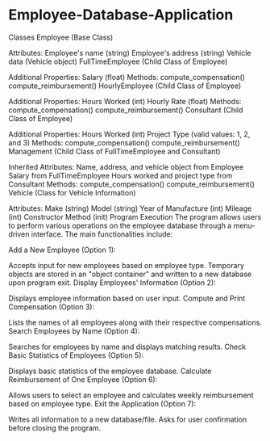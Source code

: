 # Employee-Database-Application
Classes
Employee (Base Class)

Attributes:
Employee's name (string)
Employee's address (string)
Vehicle data (Vehicle object)
FullTimeEmployee (Child Class of Employee)

Additional Properties:
Salary (float)
Methods:
compute_compensation()
compute_reimbursement()
HourlyEmployee (Child Class of Employee)

Additional Properties:
Hours Worked (int)
Hourly Rate (float)
Methods:
compute_compensation()
compute_reimbursement()
Consultant (Child Class of Employee)

Additional Properties:
Hours Worked (int)
Project Type (valid values: 1, 2, and 3)
Methods:
compute_compensation()
compute_reimbursement()
Management (Child Class of FullTimeEmployee and Consultant)

Inherited Attributes:
Name, address, and vehicle object from Employee
Salary from FullTimeEmployee
Hours worked and project type from Consultant
Methods:
compute_compensation()
compute_reimbursement()
Vehicle (Class for Vehicle Information)

Attributes:
Make (string)
Model (string)
Year of Manufacture (int)
Mileage (int)
Constructor Method (init)
Program Execution
The program allows users to perform various operations on the employee database through a menu-driven interface. The main functionalities include:

Add a New Employee (Option 1):

Accepts input for new employees based on employee type.
Temporary objects are stored in an "object container" and written to a new database upon program exit.
Display Employees' Information (Option 2):

Displays employee information based on user input.
Compute and Print Compensation (Option 3):

Lists the names of all employees along with their respective compensations.
Search Employees by Name (Option 4):

Searches for employees by name and displays matching results.
Check Basic Statistics of Employees (Option 5):

Displays basic statistics of the employee database.
Calculate Reimbursement of One Employee (Option 6):

Allows users to select an employee and calculates weekly reimbursement based on employee type.
Exit the Application (Option 7):

Writes all information to a new database/file.
Asks for user confirmation before closing the program.

